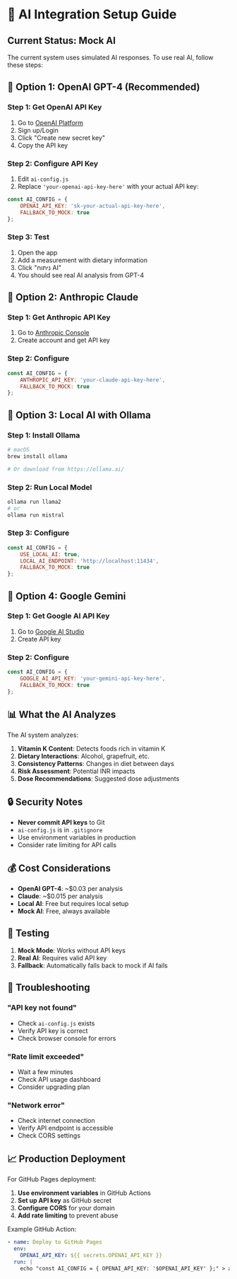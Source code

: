 # 🤖 AI Integration Setup Guide

## Current Status: Mock AI
The current system uses simulated AI responses. To use real AI, follow these steps:

## 🚀 Option 1: OpenAI GPT-4 (Recommended)

### Step 1: Get OpenAI API Key
1. Go to [OpenAI Platform](https://platform.openai.com/api-keys)
2. Sign up/Login
3. Click "Create new secret key"
4. Copy the API key

### Step 2: Configure API Key
1. Edit `ai-config.js`
2. Replace `'your-openai-api-key-here'` with your actual API key:
```javascript
const AI_CONFIG = {
    OPENAI_API_KEY: 'sk-your-actual-api-key-here',
    FALLBACK_TO_MOCK: true
};
```

### Step 3: Test
1. Open the app
2. Add a measurement with dietary information
3. Click "ניתוח AI"
4. You should see real AI analysis from GPT-4

## 🧠 Option 2: Anthropic Claude

### Step 1: Get Anthropic API Key
1. Go to [Anthropic Console](https://console.anthropic.com/)
2. Create account and get API key

### Step 2: Configure
```javascript
const AI_CONFIG = {
    ANTHROPIC_API_KEY: 'your-claude-api-key-here',
    FALLBACK_TO_MOCK: true
};
```

## 🤖 Option 3: Local AI with Ollama

### Step 1: Install Ollama
```bash
# macOS
brew install ollama

# Or download from https://ollama.ai/
```

### Step 2: Run Local Model
```bash
ollama run llama2
# or
ollama run mistral
```

### Step 3: Configure
```javascript
const AI_CONFIG = {
    USE_LOCAL_AI: true,
    LOCAL_AI_ENDPOINT: 'http://localhost:11434',
    FALLBACK_TO_MOCK: true
};
```

## 🔧 Option 4: Google Gemini

### Step 1: Get Google AI API Key
1. Go to [Google AI Studio](https://makersuite.google.com/app/apikey)
2. Create API key

### Step 2: Configure
```javascript
const AI_CONFIG = {
    GOOGLE_AI_API_KEY: 'your-gemini-api-key-here',
    FALLBACK_TO_MOCK: true
};
```

## 📊 What the AI Analyzes

The AI system analyzes:

1. **Vitamin K Content**: Detects foods rich in vitamin K
2. **Dietary Interactions**: Alcohol, grapefruit, etc.
3. **Consistency Patterns**: Changes in diet between days
4. **Risk Assessment**: Potential INR impacts
5. **Dose Recommendations**: Suggested dose adjustments

## 🔒 Security Notes

- **Never commit API keys** to Git
- `ai-config.js` is in `.gitignore`
- Use environment variables in production
- Consider rate limiting for API calls

## 💰 Cost Considerations

- **OpenAI GPT-4**: ~$0.03 per analysis
- **Claude**: ~$0.015 per analysis  
- **Local AI**: Free but requires local setup
- **Mock AI**: Free, always available

## 🧪 Testing

1. **Mock Mode**: Works without API keys
2. **Real AI**: Requires valid API key
3. **Fallback**: Automatically falls back to mock if AI fails

## 🚨 Troubleshooting

### "API key not found"
- Check `ai-config.js` exists
- Verify API key is correct
- Check browser console for errors

### "Rate limit exceeded"
- Wait a few minutes
- Check API usage dashboard
- Consider upgrading plan

### "Network error"
- Check internet connection
- Verify API endpoint is accessible
- Check CORS settings

## 📈 Production Deployment

For GitHub Pages deployment:

1. **Use environment variables** in GitHub Actions
2. **Set up API key** as GitHub secret
3. **Configure CORS** for your domain
4. **Add rate limiting** to prevent abuse

Example GitHub Action:
```yaml
- name: Deploy to GitHub Pages
  env:
    OPENAI_API_KEY: ${{ secrets.OPENAI_API_KEY }}
  run: |
    echo "const AI_CONFIG = { OPENAI_API_KEY: '$OPENAI_API_KEY' };" > ai-config.js
``` 